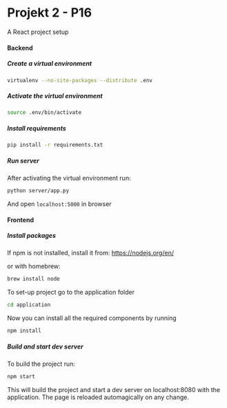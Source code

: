 # Projekt 2 - P16

A React project setup

#### Backend

##### Create a virtual environment

```bash
virtualenv --no-site-packages --distribute .env
```

##### Activate the virtual environment

```bash
source .env/bin/activate
```

##### Install requirements

```bash
pip install -r requirements.txt
```

##### Run server
After activating the virtual environment run:
```bash
python server/app.py
```
And open ```localhost:5000``` in browser

#### Frontend


##### Install packages
If npm is not installed, install it from: https://nodejs.org/en/

or with homebrew:

```bash
brew install node
```

To set-up project go to the application folder
```bash
cd application
```

Now you can install all the required components by running
```bash
npm install
```

##### Build and start dev server
To build the project run:
```bash
npm start
```

This will build the project and start a dev server on localhost:8080 with the application.
The page is reloaded automagically on any change.
